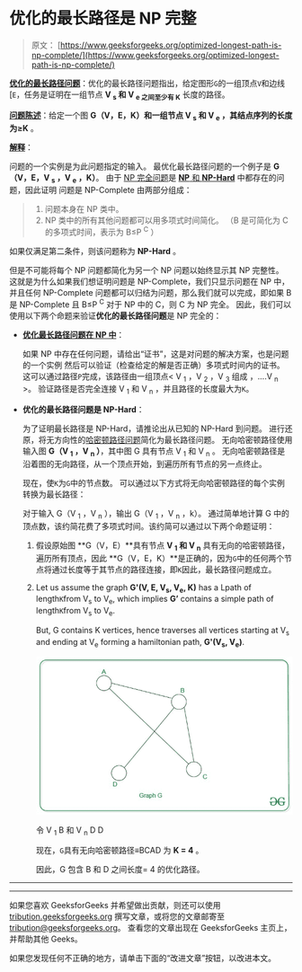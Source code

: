 # 优化的最长路径是 NP 完整

> 原文： [https://www.geeksforgeeks.org/optimized-longest-path-is-np-complete/](https://www.geeksforgeeks.org/optimized-longest-path-is-np-complete/)

**<u>优化的最长路径问题</u>**：优化的最长路径问题指出，给定图形`G`的一组顶点`V`和边线[`E`，任务是证明在一组节点 **V <sub>s</sub> 和 V <sub>e 之间至少有 K</sub>** 长度的路径。

**<u>问题陈述</u>**：给定一个图 **G（V，E，K）**和一组节点 **V <sub>s</sub> 和 V <sub>e</sub>** ，其结点序列的长度为**≥K** 。

**<u>解释</u>**：

问题的一个实例是为此问题指定的输入。 最优化最长路径问题的一个例子是 **G（V，E，V <sub>s</sub> ，V <sub>e</sub> ，K）**。 由于 [NP 完全问题](https://www.geeksforgeeks.org/np-completeness-set-1/)是 [**NP** 和 **NP-Hard**](https://www.geeksforgeeks.org/difference-between-np-hard-and-np-complete-problem/) 中都存在的问题，因此证明 问题是 NP-Complete 由两部分组成：

> 1.  问题本身在 NP 类中。
> 2.  NP 类中的所有其他问题都可以用多项式时间简化。
>     （B 是可简化为 C 的多项式时间，表示为 B≤P <sup>C</sup> ）

如果仅满足第二条件，则该问题称为 **NP-Hard** 。

但是不可能将每个 NP 问题都简化为另一个 NP 问题以始终显示其 NP 完整性。 这就是为什么如果我们想证明问题是 NP-Complete，我们只显示问题在 NP 中，并且任何 NP-Complete 问题都可以归结为问题，那么我们就可以完成，即如果 B 是 NP-Complete 且 B≤P <sup>C</sup> 对于 NP 中的 C，则 C 为 NP 完全。 因此，我们可以使用以下两个命题来验证**优化的最长路径问题**是 NP 完全的：

*   **<u>优化最长路径问题在 NP 中</u>**：

    如果 NP 中存在任何问题，请给出“证书”，这是对问题的解决方案，也是问题的一个实例 然后可以验证（检查给定的解是否正确）多项式时间内的证书。 这可以通过路径`P`完成，该路径由一组顶点< V <sub>1</sub> ，V <sub>2</sub> ，V <sub>3</sub> 组成 ，….V <sub>n</sub> >。 验证路径是否完全连接 V <sub>1</sub> 和 V <sub>n</sub> ，并且路径的长度最大为`K`。

*   **优化的最长路径问题是 NP-Hard**：

    为了证明最长路径是 NP-Hard，请推论出从已知的 NP-Hard 到问题。 进行还原，将无方向性的[哈密顿路径问题](https://www.geeksforgeeks.org/proof-hamiltonian-path-np-complete/)简化为最长路径问题。 无向哈密顿路径使用输入图 **G（V <sub>1</sub> ，V <sub>n</sub> ）**，其中图 G 具有节点 V <sub>1</sub> 和 V <sub>n</sub> 。 无向哈密顿路径是沿着图的无向路径，从一个顶点开始，到遍历所有节点的另一点终止。

    现在，使`K`为`G`中的节点数。 可以通过以下方式将无向哈密顿路径的每个实例转换为最长路径：

    对于输入 G（V <sub>1</sub> ，V <sub>n</sub> ），输出 G（V <sub>1</sub> ，V <sub>n</sub> ，k）。 通过简单地计算 G 中的顶点数，该约简花费了多项式时间。该约简可以通过以下两个命题证明：

    1.  假设原始图 **G（V，E）**具有节点 **V <sub>1</sub> 和 V <sub>n</sub>** 具有无向的哈密顿路径， 遍历所有顶点，因此 **G（V，E，K）**是正确的，因为`G`中的任何两个节点将通过长度等于其节点的路径连接，即`K`因此，最长路径问题成立。

    2.  Let us assume the graph **G'(V, E, V<sub>s</sub>, V<sub>e</sub>, K)** has a Lpath of length`K`from V<sub>s</sub> to V<sub>e</sub>, which implies **G’** contains a simple path of length`K`from V<sub>s</sub> to V<sub>e</sub>.

        But, G contains K vertices, hence traverses all vertices starting at V<sub>s</sub> and ending at V<sub>e</sub> forming a hamiltonian path, **G'(V<sub>s</sub>, V<sub>e</sub>)**.

        ![](img/3fb2cd740c16f9c057a0c39f8b73c492.png)

        令 V <sub>1</sub> B 和 V <sub>n</sub> D D

        现在，`G`具有无向哈密顿路径≡BCAD 为 **K = 4** 。

        因此，G 包含 B 和 D 之间长度= 4 的优化路径。



* * *

* * *

如果您喜欢 GeeksforGeeks 并希望做出贡献，则还可以使用 [tribution.geeksforgeeks.org](https://contribute.geeksforgeeks.org/) 撰写文章，或将您的文章邮寄至 tribution@geeksforgeeks.org。 查看您的文章出现在 GeeksforGeeks 主页上，并帮助其他 Geeks。

如果您发现任何不正确的地方，请单击下面的“改进文章”按钮，以改进本文。